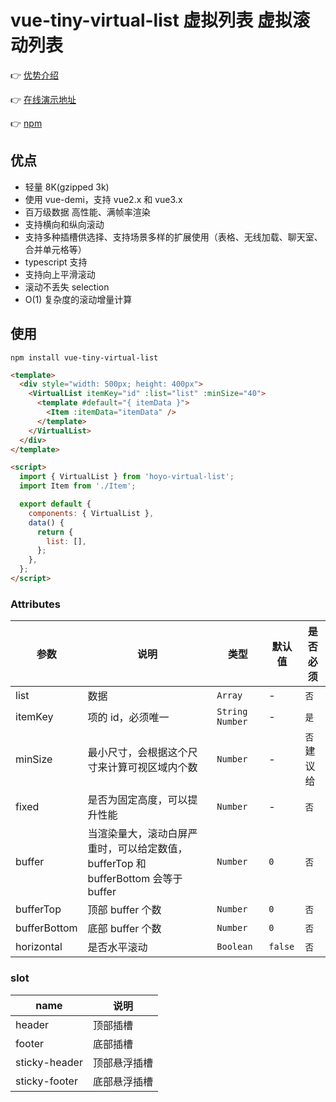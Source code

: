 # vue-tiny-virtual-list 虚拟列表 虚拟滚动列表

👉 <a href="https://d8diegi800.feishu.cn/wiki/MX2Vwn1RWiwUsokjhshcr6sVnNb?from=from_copylink" target="_blank">优势介绍</a>

👉 <a href="https://keno-lee.github.io/vue-tiny-virtual-list/" target="_blank">在线演示地址</a>

👉 <a href="https://www.npmjs.com/package/vue-tiny-virtual-list" target="_blank">npm</a>

## 优点

- 轻量 8K(gzipped 3k)
- 使用 vue-demi，支持 vue2.x 和 vue3.x
- 百万级数据 高性能、满帧率渲染
- 支持横向和纵向滚动
- 支持多种插槽供选择、支持场景多样的扩展使用（表格、无线加载、聊天室、合并单元格等）
- typescript 支持
- 支持向上平滑滚动
- 滚动不丢失 selection
- O(1) 复杂度的滚动增量计算

## 使用

```shell
npm install vue-tiny-virtual-list
```

```html
<template>
  <div style="width: 500px; height: 400px">
    <VirtualList itemKey="id" :list="list" :minSize="40">
      <template #default="{ itemData }">
        <Item :itemData="itemData" />
      </template>
    </VirtualList>
  </div>
</template>

<script>
  import { VirtualList } from 'hoyo-virtual-list';
  import Item from './Item';

  export default {
    components: { VirtualList },
    data() {
      return {
        list: [],
      };
    },
  };
</script>
```

### Attributes

| 参数         | 说明                                                                              | 类型             | 默认值  | 是否必须    |
| ------------ | --------------------------------------------------------------------------------- | ---------------- | ------- | ----------- |
| list         | 数据                                                                              | `Array`          | -       | `否`        |
| itemKey      | 项的 id，必须唯一                                                                 | `String  Number` | -       | `是`        |
| minSize      | 最小尺寸，会根据这个尺寸来计算可视区域内个数                                      | `Number`         | -       | `否` 建议给 |
| fixed        | 是否为固定高度，可以提升性能                                                      | `Number`         | -       | `否`        |
| buffer       | 当渲染量大，滚动白屏严重时，可以给定数值，bufferTop 和 bufferBottom 会等于 buffer | `Number`         | `0`     | `否`        |
| bufferTop    | 顶部 buffer 个数                                                                  | `Number`         | `0`     | `否`        |
| bufferBottom | 底部 buffer 个数                                                                  | `Number`         | `0`     | `否`        |
| horizontal   | 是否水平滚动                                                                      | `Boolean`        | `false` | `否`        |

### slot

| name          | 说明         |
| ------------- | ------------ |
| header        | 顶部插槽     |
| footer        | 底部插槽     |
| sticky-header | 顶部悬浮插槽 |
| sticky-footer | 底部悬浮插槽 |
